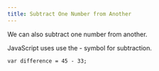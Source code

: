 ```yaml
---
title: Subtract One Number from Another
---
```

We can also subtract one number from another.

JavaScript uses use the - symbol for subtraction.

    var difference = 45 - 33;